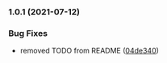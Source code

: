 ### 1.0.1 (2021-07-12)


### Bug Fixes

* removed TODO from README ([04de340](https://github.com/tfso/redux-switchless-reducer/commit/04de34023f56445da408f883033e99301b89f5de))


